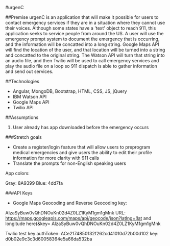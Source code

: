 #urgenC

##Premise
urgenC is an application that will make it possible for users to contact emergency services if they are in a situation where they cannot use their voices. Although some states have a 'text' object to reach 911, this application seeks to service people from around the US. A user will use the emergency prompt system to document the emergency that is occurring, and the information will be concatted into a long string. Google Maps API will find the location of the user, and that location will be turned into a string and concatted to the original string. The Watson API will turn that string into an audio file, and then Twilio will be used to call emergency services and play the audio file on a loop so 911 dispatch is able to gather information and send out services.

##Technologies
+ Angular, MongoDB, Bootstrap, HTML, CSS, JS, jQuery
+ IBM Watson API
+ Google Maps API
+ Twilio API

##Assumptions
1. User already has app downloaded before the emergency occurs

###Stretch goals
+ Create a register/login feature that will allow users to preprogram medical emergencies and give users the ability to edit their profile information for more clarity with 911 calls
+ Translate the prompts for non-English speaking users


App colors:

Gray: 8A9399
Blue: 4dd7fa


###API Keys

+ Google Maps Geocoding and Reverse Geocoding
key:

AIzaSyBuw0vQhDNOuKn02d4Z0LZ1KyM1gm1gMnk
URL:
https://maps.googleapis.com/maps/api/geocode/json?latlng=(lat and longitude here)&key=
AIzaSyBuw0vQhDNOuKn02d4Z0LZ1KyM1gm1gMnk

Twilio
test key
authToken: ACe2174850132f262cd41010d72b00d102
key: d0b02e9c3c3d60058364e5a66da532ba
